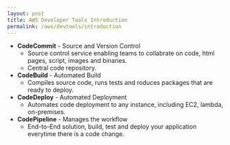```yaml
---
layout: post
title: AWS Developer Tools Introduction
permalink: /aws/devtools/introduction
---
```


- **CodeCommit** - Source and Version Control
  - Source control service enabling teams to collabrate on code, html pages, script, images and binaries.
  - Central code repository.
- **CodeBuild** - Automated Build
  - Compiles source code, runs tests and roduces packages that are ready to deploy.
- **CodeDeploy** - Automated Deployment
  - Automates code deployment to any instance, including EC2, lambda, on-premises.
- **CodePipeline** - Manages the workflow
  - End-to-End solution, build, test and deploy your application everytime there is a code change.
